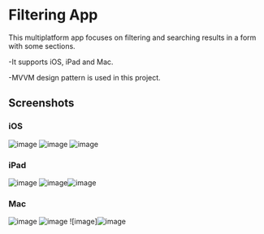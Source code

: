 # Filtering App 


This multiplatform app focuses on filtering and searching results in a form with some sections. 


-It supports iOS, iPad and Mac. 

-MVVM design pattern is used in this project.



## Screenshots 

### iOS

![image](https://github.com/freeze1131/Searh-and-Filter/assets/84195122/9143a7cd-5784-4d8a-8f3c-afd15eae0391)               ![image](https://github.com/freeze1131/Searh-and-Filter/assets/84195122/f7577ce2-219f-412c-97e2-6134277cdcf4)   ![image](https://github.com/freeze1131/Searh-and-Filter/assets/84195122/82e5ded4-15f9-4dd7-956c-170163901505)

### iPad
 ![image](https://github.com/freeze1131/Searh-and-Filter/assets/84195122/cfc6b2d8-8480-453a-8b55-5fff537daabe) ![image](https://github.com/freeze1131/Searh-and-Filter/assets/84195122/450ca032-7a2e-4da1-946f-a07ba168e961)![image](https://github.com/freeze1131/Searh-and-Filter/assets/84195122/c28f914a-30a9-4121-8f80-1d49a706799b)

### Mac 
![image](https://github.com/freeze1131/Searh-and-Filter/assets/84195122/673dc4d2-2bfb-46ad-a184-b05887fc1449) ![image](https://github.com/freeze1131/Searh-and-Filter/assets/84195122/22a9f5bd-5a32-41f1-9438-5b894cc66c1f) ![image]![image](https://github.com/freeze1131/Searh-and-Filter/assets/84195122/3c97f7d9-d089-406e-bce1-32d9a4acc1b2)









